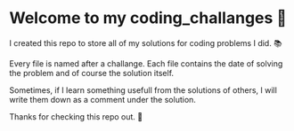 # Welcome to my coding_challanges 🎉
I created this repo to store all of my solutions for coding problems I did. 📚

Every file is named after a challange. Each file contains the date of solving the problem and of course the solution itself.

Sometimes, if I learn something usefull from the solutions of others, I will write them down as a comment under the solution.

Thanks for checking this repo out. 🙂
